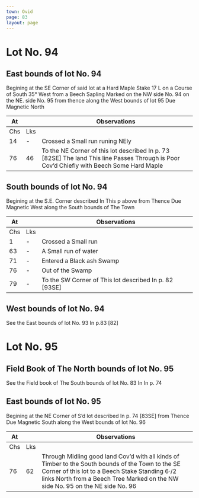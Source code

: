 ```yaml
---
town: Ovid
page: 83
layout: page
---
```


# Lot No. 94

## East bounds of lot No. 94
Begining at the SE Corner of said lot at a Hard Maple Stake 17 L on a Course of South 35° West from a Beech Sapling Marked on the NW side No. 94 on the NE. side No. 95 from thence along the West bounds of lot 95 Due Magnetic North

| At |    | Observations |
| -- | -- | ------------ |
| Chs | Lks | |
14 | - | Crossed a Small run runing NEly
76 | 46 | To the NE Corner of this lot described In p. 73 [82SE] The land This line Passes Through is Poor Cov’d Chiefly with Beech Some Hard Maple

## South bounds of lot No. 94
Begining at the S.E. Corner described In This p above from Thence Due Magnetic West along the South bounds of The Town

| At |    | Observations |
| -- | -- | ------------ |
| Chs | Lks | |
1 | - | Crossed a Small run
63 | - | A Small run of water
71 | - | Entered a Black ash Swamp
76 | - | Out of the Swamp
79 | - | To the SW Corner of This lot described In p. 82 [93SE]

## West bounds of lot No. 94
See the East bounds of lot No. 93 In p.83 [82]

# Lot No. 95

## Field Book of The North bounds of lot No. 95
See the Field book of The South bounds of lot No. 83 In In p. 74

## East bounds of lot No. 95
Begining at the NE Corner of S’d lot described In p. 74 [83SE] from Thence Due Magnetic South along the West bounds of lot No. 96

| At |    | Observations |
| -- | -- | ------------ |
| Chs | Lks | |
76 | 62 | Through Midling good land Cov’d with all kinds of Timber to the South bounds of the Town to the SE Corner of this lot to a Beech Stake Standing 6·/2 links North from a Beech Tree Marked on the NW side No. 95 on the NE side No. 96
